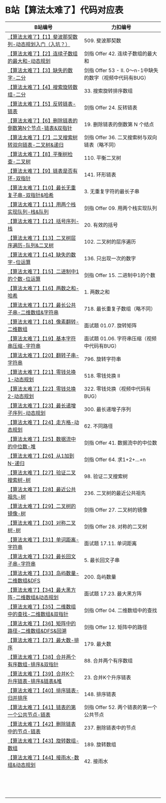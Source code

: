 # B站【算法太难了】代码对应表

| B站编号                                                      | 力扣编号                               |
| ------------------------------------------------------------ | -------------------------------------- |
| [【算法太难了】【1】斐波那契数列-动态规划入门（入坑？）](https://www.bilibili.com/video/BV14X4y1u7TV/) | 509. 斐波那契数                        |
| [【算法太难了】【2】连续子数组的最大和-动态规划](https://www.bilibili.com/video/BV1ka4y1H7ZQ/) | 剑指 Offer 42. 连续子数组的最大和      |
| [【算法太难了】【3】缺失的数字-二分](https://www.bilibili.com/video/BV1Fy4y1D7mA/) | 剑指 Offer 53 - II. 0～n-1中缺失的数字（视频中代码有BUG） |
| [【算法太难了】【4】搜索旋转数组-二分](https://www.bilibili.com/video/BV1h54y1t7vv/) | 33. 搜索旋转排序数组                   |
| [【算法太难了】【5】反转链表-链表](https://www.bilibili.com/video/BV1yK4y1V7Yx/) | 剑指 Offer 24. 反转链表                |
| [【算法太难了】【6】删除链表的倒数第N个节点-链表&双指针](https://www.bilibili.com/video/BV1Ez4y1r7yD/) | 19. 删除链表的倒数第 N 个结点          |
| [【算法太难了】【7】二叉搜索树转双向链表-二叉树&递归](https://www.bilibili.com/video/BV11f4y1e7sf/) | 剑指 Offer 36. 二叉搜索树与双向链表（略不同）    |
| [【算法太难了】【8】平衡树检查-二叉树](https://www.bilibili.com/video/BV19V411b7Km/) | 110. 平衡二叉树                        |
| [【算法太难了】【9】链表是否有环-双指针](https://www.bilibili.com/video/BV1Ky4y1v7xD/) | 141. 环形链表                          |
| [【算法太难了】【10】最长无重复子串-双指针&哈希](https://www.bilibili.com/video/BV1uA411H7nU/) | 3. 无重复字符的最长子串                |
| [【算法太难了】【11】用两个栈实现队列-栈&队列](https://www.bilibili.com/video/BV1aV411t7rP/) | 剑指 Offer 09. 用两个栈实现队列        |
| [【算法太难了】【12】括号序列-栈](https://www.bilibili.com/video/BV1xp4y1x7t4/) | 20. 有效的括号                         |
| [【算法太难了】【13】二叉树层序遍历-队列&二叉树](https://www.bilibili.com/video/BV1oA411H7Jc/) | 102. 二叉树的层序遍历                  |
| [【算法太难了】【14】缺失的数字-位运算](https://www.bilibili.com/video/BV19t4y1z7L5/) | 136. 只出现一次的数字                  |
| [【算法太难了】【15】二进制中1的个数-位运算](https://www.bilibili.com/video/BV1Kv4y1f7NB/) | 剑指 Offer 15. 二进制中1的个数         |
| [【算法太难了】【16】两数之和-哈希](https://www.bilibili.com/video/BV1Q54y1s7zi/) | 1. 两数之和                            |
| [【算法太难了】【17】最长公共子串-二维数组&字符串](https://www.bilibili.com/video/BV1S5411E7pd/) | 718. 最长重复子数组（略不同）          |
| [【算法太难了】【18】像素翻转-二维数组](https://www.bilibili.com/video/BV1Ph41117uc/) | 面试题 01.07. 旋转矩阵                 |
| [【算法太难了】【19】基本字符串压缩-字符串](https://www.bilibili.com/video/BV1Rf4y1k7y9/) | 面试题 01.06. 字符串压缩（视频中代码有BUG）               |
| [【算法太难了】【20】翻转子串-字符串](https://www.bilibili.com/video/BV1p54y1p7Cu/) | 796. 旋转字符串                        |
| [【算法太难了】【21】零钱兑换1-动态规划](https://www.bilibili.com/video/BV1Vv4y1Z7Sr/) | 518. 零钱兑换 II                       |
| [【算法太难了】【22】零钱兑换2-动态规划](https://www.bilibili.com/video/BV1UX4y1N766/) | 322. 零钱兑换（视频中代码有BUG）                          |
| [【算法太难了】【23】最长递增子序列-动态规划](https://www.bilibili.com/video/BV19b4y1R7K3/) | 300. 最长递增子序列                    |
| [【算法太难了】【24】走方格-动态规划](https://www.bilibili.com/video/BV1Py4y1a7HP/) | 62. 不同路径                           |
| [【算法太难了】【25】数据流中的中位数-堆](https://www.bilibili.com/video/BV1nv411h72m/) | 剑指 Offer 41. 数据流中的中位数        |
| [【算法太难了】【26】从1加到N-递归](https://www.bilibili.com/video/BV1R54y1h7Si/) | 剑指 Offer 64. 求1+2+…+n               |
| [【算法太难了】【27】验证二叉搜索树-树](https://www.bilibili.com/video/BV1th411Q7DK/) | 98. 验证二叉搜索树                     |
| [【算法太难了】【28】最近公共祖先-树](https://www.bilibili.com/video/BV1Db4y1X7Ws/) | 236. 二叉树的最近公共祖先              |
| [【算法太难了】【29】二叉树的镜像-树](https://www.bilibili.com/video/BV1nz4y1177w/) | 剑指 Offer 27. 二叉树的镜像            |
| [【算法太难了】【30】对称二叉树-树](https://www.bilibili.com/video/BV1k54y1a7en/) | 剑指 Offer 28. 对称的二叉树            |
| [【算法太难了】【31】单词距离-字符串](https://www.bilibili.com/video/BV1m64y1D7Aw/) | 面试题 17.11. 单词距离                 |
| [【算法太难了】【32】最长回文子串-字符串](https://www.bilibili.com/video/BV1Y5411P7rd/) | 5. 最长回文子串                        |
| [【算法太难了】【33】岛屿数量-二维数组&DFS](https://www.bilibili.com/video/BV1bb4y197zQ/) | 200. 岛屿数量                          |
| [【算法太难了】【34】最大黑方阵-二维数组&动态规划](https://www.bilibili.com/video/BV1TK411w7wN/) | 面试题 17.23. 最大黑方阵               |
| [【算法太难了】【35】二维数组中的查找-二维数组&双指针](https://www.bilibili.com/video/BV1DA411N7Md/) | 剑指 Offer 04. 二维数组中的查找        |
| [【算法太难了】【36】矩阵中的路径-二维数组&DFS&回溯](https://www.bilibili.com/video/BV1Dh411S7v5/) | 剑指 Offer 12. 矩阵中的路径            |
| [【算法太难了】【37】最大数-排序](https://www.bilibili.com/video/BV1xp4y187pJ/) | 179. 最大数 |
| [【算法太难了】【38】合并两个有序数组-排序&双指针](https://www.bilibili.com/video/BV1264y1U7nR/) | 88. 合并两个有序数组 |
| [【算法太难了】【39】合并K个升序链表-排序&链表&堆](https://www.bilibili.com/video/BV1QK4y1N7ww/) | 23. 合并K个升序链表 |
| [【算法太难了】【40】排序链表-归并排序](https://www.bilibili.com/video/BV1Ti4y1N7hU/) | 148. 排序链表 |
| [【算法太难了】【41】链表的第一个公共节点-链表](https://www.bilibili.com/video/BV1oZ4y1c73R/) | 剑指 Offer 52. 两个链表的第一个公共节点 |
| [【算法太难了】【42】删除链表中的节点-链表](https://www.bilibili.com/video/BV1Y64y1v7e7/) | 237. 删除链表中的节点 |
| [【算法太难了】【43】旋转数组-数组](https://www.bilibili.com/video/BV1X64y1S7a4/) | 189. 旋转数组 |
| [【算法太难了】【44】接雨水-数组&动态规划](https://www.bilibili.com/video/BV1Vv41177GE/) | 42. 接雨水 |
|                                                              |                                        |
|                                                              |                                        |
|                                                              |                                        |
|                                                              |                                        |
|                                                              |                                        |
|                                                              |                                        |
|                                                              |                                        |
|                                                              |                                        |
|                                                              |                                        |
|                                                              |                                        |
|                                                              |                                        |
|                                                              |                                        |
|                                                              |                                        |
|                                                              |                                        |
|                                                              |                                        |

